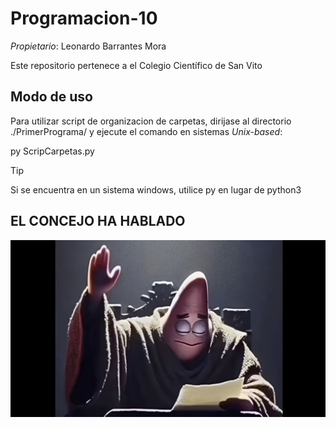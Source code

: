 # Programacion-10

_Propietario_: Leonardo Barrantes Mora

Este repositorio pertenece a el Colegio Científico de San Vito 

## Modo de uso

Para utilizar script de organizacion de carpetas, dirijase al directorio ./PrimerPrograma/ y ejecute el comando en sistemas _Unix-based_:

py ScripCarpetas.py

> [!TIP]
> Si se encuentra en un sistema windows, utilice py en lugar de python3

## EL CONCEJO HA HABLADO
![alt text](<MEME.jpg>)
